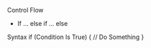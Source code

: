 Control Flow
  - If ... else if ... else

  Syntax
  if (Condition Is True)
  {
    // Do Something
  }